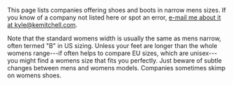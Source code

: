 This page lists companies offering shoes and boots in narrow mens sizes.  If you know of a company not listed here or spot an error, [e-mail me about it at kyle@kemitchell.com](mailto:kyle@kemitchell.com?subject=Narrow-Width%20Shoes).

Note that the standard womens width is usually the same as mens narrow, often termed "B" in US sizing.  Unless your feet are longer than the whole womens range---if often helps to compare EU sizes, which are unisex---you might find a womens size that fits you perfectly.  Just beware of subtle changes between mens and womens models.  Companies sometimes skimp on womens shoes.
